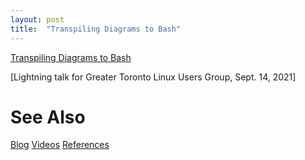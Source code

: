 ```yaml
---
layout: post
title:  "Transpiling Diagrams to Bash"
---
```


[Transpiling Diagrams to Bash](https://guitarvydas.github.io/assets/2021-09-14-TLUG%20Transpiling%20Diagrams%20to%20Bash)

[Lightning talk for Greater Toronto Linux Users Group, Sept. 14, 2021]

# See Also

[Blog](https://guitarvydas.github.io)
[Videos](https://www.youtube.com/channel/UC2bdO9l84VWGlRdeNy5)
[References](https://guitarvydas.github.io/2021/01/14/References.html)

<script src="https://utteranc.es/client.js" 
        repo="guitarvydas/guitarvydas.github.io" 
        issue-term="pathname" 
        theme="github-light" 
        crossorigin="anonymous" 
        async> 
</script> 
